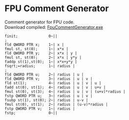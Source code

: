 # FPU Comment Generator
Comment generator for FPU code.     
Download compiled: [FpuCommentGenerator.exe](https://github.com/Refridgerator/FPU-Comment-Generator/blob/master/FpuCommentGenerator/bin/Release/FpuCommentGenerator.exe?raw=true)

```Assembler
finit;              0~||
;                   
fld QWORD PTR x;    1~| x |
fmul st, st(0);     1~| x*x |
fld QWORD PTR y;    2~| x*x | y |
fmul st, st(0);     2~| x*x | y*y |
faddp st(1),st(0);  1~| x*x+y*y |
fsqrt;=radius;      1~| radius |
;                   
fld QWORD PTR u;    2~| radius | u |
fld QWORD PTR v;    3~| radius | u | v |
fld st(1);          4~| radius | u | v | u |
fadd st(0), st(1);  4~| radius | u | v | u+v |
fmul st(0), st(3);  4~| radius | u | v | (u+v)*radius |
fstp QWORD PTR u;   3~| radius | u | v |
fsubp st(1), st(0); 2~| radius | u-v |
fmul st(0), st(1);  2~| radius | (u-v)*radius |
fstp QWORD PTR v;   1~| radius |
fstp;               0~||
```